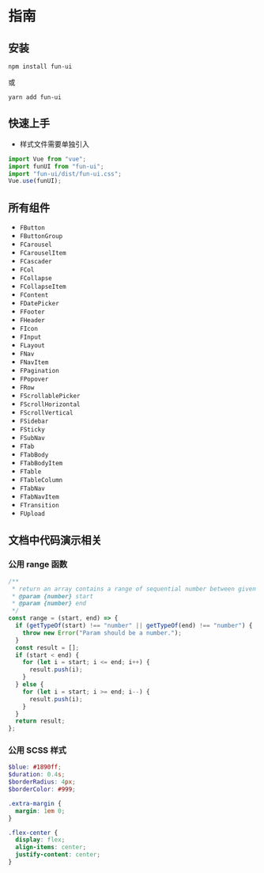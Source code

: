 # 指南

## 安装

```shell
npm install fun-ui
```

或

```shell
yarn add fun-ui
```

## 快速上手

- 样式文件需要单独引入

```js
import Vue from "vue";
import funUI from "fun-ui";
import "fun-ui/dist/fun-ui.css";
Vue.use(funUI);
```

## 所有组件

- `FButton`
- `FButtonGroup`
- `FCarousel`
- `FCarouselItem`
- `FCascader`
- `FCol`
- `FCollapse`
- `FCollapseItem`
- `FContent`
- `FDatePicker`
- `FFooter`
- `FHeader`
- `FIcon`
- `FInput`
- `FLayout`
- `FNav`
- `FNavItem`
- `FPagination`
- `FPopover`
- `FRow`
- `FScrollablePicker`
- `FScrollHorizontal`
- `FScrollVertical`
- `FSidebar`
- `FSticky`
- `FSubNav`
- `FTab`
- `FTabBody`
- `FTabBodyItem`
- `FTable`
- `FTableColumn`
- `FTabNav`
- `FTabNavItem`
- `FTransition`
- `FUpload`

## 文档中代码演示相关

### 公用 range 函数

```js
/**
 * return an array contains a range of sequential number between given params
 * @param {number} start
 * @param {number} end
 */
const range = (start, end) => {
  if (getTypeOf(start) !== "number" || getTypeOf(end) !== "number") {
    throw new Error("Param should be a number.");
  }
  const result = [];
  if (start < end) {
    for (let i = start; i <= end; i++) {
      result.push(i);
    }
  } else {
    for (let i = start; i >= end; i--) {
      result.push(i);
    }
  }
  return result;
};
```

### 公用 SCSS 样式

```scss
$blue: #1890ff;
$duration: 0.4s;
$borderRadius: 4px;
$borderColor: #999;

.extra-margin {
  margin: 1em 0;
}

.flex-center {
  display: flex;
  align-items: center;
  justify-content: center;
}
```
